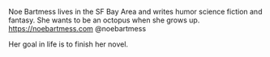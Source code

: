 Noe Bartmess lives in the SF Bay Area and writes humor science fiction and fantasy. She wants to be an octopus when she grows up. https://noebartmess.com @noebartmess


Her goal in life is to finish her novel. 